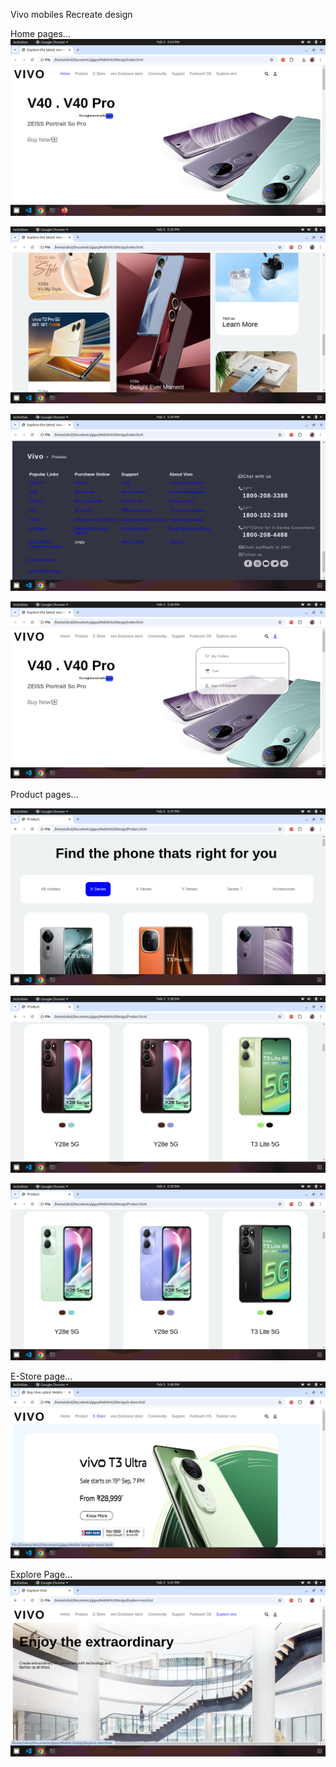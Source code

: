 Vivo mobiles Recreate design

Home pages...
![image alt](https://github.com/gayathri-36/Mobile-design/blob/107b9ba727b769ad134038766805c5cf17c17b6a/Vivo%20Mobile/Home%20page.png)

![image alt](https://github.com/gayathri-36/Mobile-design/blob/255815e5559c81229f2de196ab8f484abcf76a63/Vivo%20Mobile/Home%20page%202.png)

![image alt](https://github.com/gayathri-36/Mobile-design/blob/255815e5559c81229f2de196ab8f484abcf76a63/Vivo%20Mobile/Home%20page%203.png)

![image alt](https://github.com/gayathri-36/Mobile-design/blob/255815e5559c81229f2de196ab8f484abcf76a63/Vivo%20Mobile/Home%20page%204.png)

Product pages...

![image alt](https://github.com/gayathri-36/Mobile-design/blob/255815e5559c81229f2de196ab8f484abcf76a63/Vivo%20Mobile/Product%20page%201.png)

![image alt](https://github.com/gayathri-36/Mobile-design/blob/255815e5559c81229f2de196ab8f484abcf76a63/Vivo%20Mobile/Product%20page%202.png)

![image alt](https://github.com/gayathri-36/Mobile-design/blob/255815e5559c81229f2de196ab8f484abcf76a63/Vivo%20Mobile/Product%20page%203.png)

E-Store page...
![image alt](https://github.com/gayathri-36/Mobile-design/blob/255815e5559c81229f2de196ab8f484abcf76a63/Vivo%20Mobile/E-store%20page.png)

Explore Page...
![image alt](https://github.com/gayathri-36/Mobile-design/blob/255815e5559c81229f2de196ab8f484abcf76a63/Vivo%20Mobile/Explore%20page.png)
